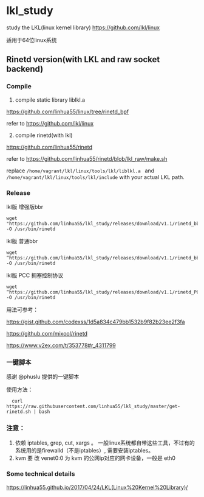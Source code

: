 # lkl_study
study the LKL(linux kernel library)   https://github.com/lkl/linux

适用于64位linux系统

## Rinetd version(with LKL and raw socket backend)
### Compile

1. compile static library liblkl.a

https://github.com/linhua55/linux/tree/rinetd_bpf

refer to https://github.com/lkl/linux

2. compile rinetd(with lkl)

https://github.com/linhua55/rinetd

refer to https://github.com/linhua55/rinetd/blob/lkl_raw/make.sh

replace `/home/vagrant/lkl/linux/tools/lkl/liblkl.a ` and `/home/vagrant/lkl/linux/tools/lkl/include` with your actual LKL path.


### Release

lkl版 增强版bbr

    wget "https://github.com/linhua55/lkl_study/releases/download/v1.1/rinetd_bbr_powered" -O /usr/bin/rinetd

lkl版 普通bbr

    wget “https://github.com/linhua55/lkl_study/releases/download/v1.1/rinetd_bbr” -O /usr/bin/rinetd

lkl版 PCC 拥塞控制协议

    wget “https://github.com/linhua55/lkl_study/releases/download/v1.1/rinetd_PCC” -O /usr/bin/rinetd

用法可参考：

https://gist.github.com/codexss/1d5a834c479bb1532b9f82b23ee2f3fa

https://github.com/mixool/rinetd

https://www.v2ex.com/t/353778#r_4311799

### 一键脚本

感谢 @phuslu 提供的一键脚本

使用方法：

      curl https://raw.githubusercontent.com/linhua55/lkl_study/master/get-rinetd.sh | bash

### 注意：

1. 依赖 iptables, grep, cut, xargs 。 一般linux系统都自带这些工具，不过有的系统用的是firewalld（不是iptables）, 需要安装iptables。
2. kvm 要 改 venet0:0 为 kvm 的公网ip对应的网卡设备，一般是 eth0

### Some technical details
https://linhua55.github.io/2017/04/24/LKL(Linux%20Kernel%20Library)/

